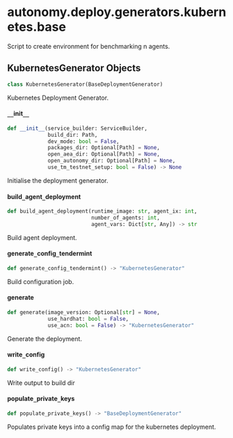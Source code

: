 <a id="autonomy.deploy.generators.kubernetes.base"></a>

# autonomy.deploy.generators.kubernetes.base

Script to create environment for benchmarking n agents.

<a id="autonomy.deploy.generators.kubernetes.base.KubernetesGenerator"></a>

## KubernetesGenerator Objects

```python
class KubernetesGenerator(BaseDeploymentGenerator)
```

Kubernetes Deployment Generator.

<a id="autonomy.deploy.generators.kubernetes.base.KubernetesGenerator.__init__"></a>

#### `__`init`__`

```python
def __init__(service_builder: ServiceBuilder,
             build_dir: Path,
             dev_mode: bool = False,
             packages_dir: Optional[Path] = None,
             open_aea_dir: Optional[Path] = None,
             open_autonomy_dir: Optional[Path] = None,
             use_tm_testnet_setup: bool = False) -> None
```

Initialise the deployment generator.

<a id="autonomy.deploy.generators.kubernetes.base.KubernetesGenerator.build_agent_deployment"></a>

#### build`_`agent`_`deployment

```python
def build_agent_deployment(runtime_image: str, agent_ix: int,
                           number_of_agents: int,
                           agent_vars: Dict[str, Any]) -> str
```

Build agent deployment.

<a id="autonomy.deploy.generators.kubernetes.base.KubernetesGenerator.generate_config_tendermint"></a>

#### generate`_`config`_`tendermint

```python
def generate_config_tendermint() -> "KubernetesGenerator"
```

Build configuration job.

<a id="autonomy.deploy.generators.kubernetes.base.KubernetesGenerator.generate"></a>

#### generate

```python
def generate(image_version: Optional[str] = None,
             use_hardhat: bool = False,
             use_acn: bool = False) -> "KubernetesGenerator"
```

Generate the deployment.

<a id="autonomy.deploy.generators.kubernetes.base.KubernetesGenerator.write_config"></a>

#### write`_`config

```python
def write_config() -> "KubernetesGenerator"
```

Write output to build dir

<a id="autonomy.deploy.generators.kubernetes.base.KubernetesGenerator.populate_private_keys"></a>

#### populate`_`private`_`keys

```python
def populate_private_keys() -> "BaseDeploymentGenerator"
```

Populates private keys into a config map for the kubernetes deployment.

